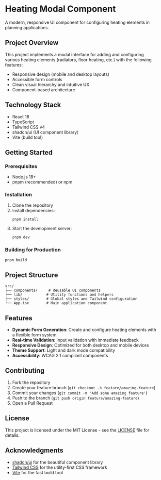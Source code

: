 # Heating Modal Component

A modern, responsive UI component for configuring heating elements in planning applications.

## Project Overview

This project implements a modal interface for adding and configuring various heating elements (radiators, floor heating, etc.) with the following features:
- Responsive design (mobile and desktop layouts)
- Accessible form controls
- Clean visual hierarchy and intuitive UX
- Component-based architecture

## Technology Stack

- React 18
- TypeScript
- Tailwind CSS v4
- shadcn/ui (UI component library)
- Vite (build tool)

## Getting Started

### Prerequisites
- Node.js 18+
- pnpm (recommended) or npm

### Installation
1. Clone the repository
2. Install dependencies:
   ```bash
   pnpm install
   ```
3. Start the development server:
   ```bash
   pnpm dev
   ```

### Building for Production
```bash
pnpm build
```

## Project Structure
```
src/
├── components/     # Reusable UI components
├── lib/           # Utility functions and helpers
├── styles/        # Global styles and Tailwind configuration
└── App.tsx        # Main application component
```

## Features
- **Dynamic Form Generation**: Create and configure heating elements with a flexible form system
- **Real-time Validation**: Input validation with immediate feedback
- **Responsive Design**: Optimized for both desktop and mobile devices
- **Theme Support**: Light and dark mode compatibility
- **Accessibility**: WCAG 2.1 compliant components

## Contributing
1. Fork the repository
2. Create your feature branch (`git checkout -b feature/amazing-feature`)
3. Commit your changes (`git commit -m 'Add some amazing feature'`)
4. Push to the branch (`git push origin feature/amazing-feature`)
5. Open a Pull Request

## License
This project is licensed under the MIT License - see the [LICENSE](LICENSE) file for details.

## Acknowledgments
- [shadcn/ui](https://ui.shadcn.com/) for the beautiful component library
- [Tailwind CSS](https://tailwindcss.com/) for the utility-first CSS framework
- [Vite](https://vitejs.dev/) for the fast build tool
